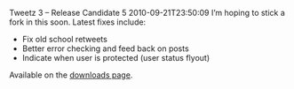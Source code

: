 Tweetz 3 – Release Candidate 5
2010-09-21T23:50:09
I’m hoping to stick a fork in this soon. Latest fixes include:

  * Fix old school retweets
  * Better error checking and feed back on posts
  * Indicate when user is protected (user status flyout)

Available on the [downloads page](/downloads).
